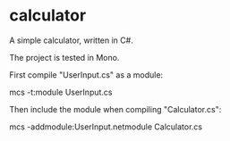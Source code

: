 # calculator
A simple calculator, written in C#.

The project is tested in Mono.

First compile "UserInput.cs" as a module:

mcs -t:module UserInput.cs


Then include the module when compiling "Calculator.cs":

mcs -addmodule:UserInput.netmodule Calculator.cs
